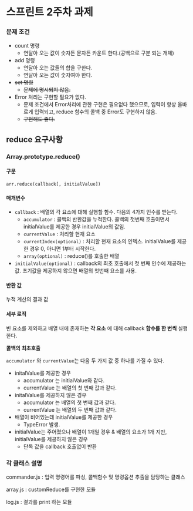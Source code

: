 # 스프린트 2주차 과제
### 문제 조건
- count 명령
    - 연달아 오는 값이 숫자든 문자든 카운트 한다.(공백으로 구분 되는 개체)
- add 명령
    - 연달아 오는 값들의 합을 구한다.
    - 연달아 오는 값이 숫자여야 한다.
- ~~set 명령~~
    - ~~문제에 명시되지 않음.~~
- Error 처리는 구현할 필요가 없다.
    - 문제 조건에서 Error처리에 관한 구현은 필요없다 했으므로, 입력이 항상 올바르게 입력되고, reduce 함수의 콜백 중 Error도 구현하지 않음.
    - ~~구현해도 좋다.~~


## reduce 요구사항

### Array.prototype.reduce()
#### 구문

`arr.reduce(callback[, initialValue])`

#### 매개변수

- `callback` : 배열의 각 요소에 대해 실행할 함수. 다음의 4가지 인수를 받는다.
    - `accumulator` : 콜백의 반환값을 누적한다. 콜백의 첫번째 호출이면서 initialValue를 제공한 경우 initialValue의 값임.
    - `currentValue` : 처리할 현재 요소
    - `currentIndex(optional)` : 처리할 현재 요소의 인덱스. initialValue를 제공한 경우 0, 아니면 1부터 시작한다.
    - `array(optional)` : reduce()를 호출한 배열
- `initialValue(optional)` : callback의 최초 호출에서 첫 번째 인수에 제공하는 값. 초기값을 제공하지 않으면 배열의 첫번째 요소를 사용.

#### 반환 값

누적 계산의 결과 값

#### 세부 로직

빈 요소를 제외하고 배열 내에 존재하는 **각 요소** 에 대해 callback **함수를 한 번씩** 실행한다.

**콜백의 최초호출**

`accumulator` 와 `currentValue`는 다음 두 가지 값 중 하나를 가질 수 있다.

- initalValue를 제공한 경우
    - accumulator 는 initialValue와 같다.
    - currentValue 는 배열의 첫 번째 값과 같다.
- initalValue를 제공하지 않은 경우
    - accumulator 는 배열의 첫 번째 값과 같다.
    - currentValue 는 배열의 두 번째 값과 같다.
- 배열이 비어있는데 initialValue를 제공한 경우
    - TypeError 발생.
- initialValue는 주어졌으나 배열이 1개일 경우 & 배열의 요소가 1개 지만, initialValue를 제공하지 않은 경우
    - 단독 값을 callback 호출없이 반환

### 각 클래스 설명

commander.js : 입력 명령어를 파싱, 콜백함수 및 명령옵션 추출을 담당하는 클래스

array.js : customReduce를 구현한 모듈

log.js : 결과를 print 하는 모듈

